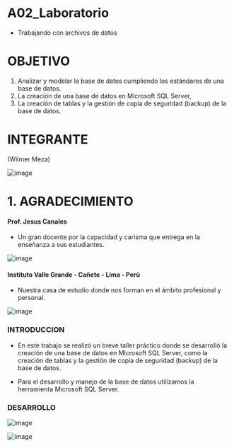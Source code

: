# A02_Laboratorio
- Trabajando con archivos de datos

# OBJETIVO
1. Analizar y modelar la base de datos cumpliendo los estándares de una base de datos.
2. La creación de una base de datos en Microsoft SQL Server, 
3. La creación de tablas y la gestión de copia de seguridad (backup) de la base de datos.




# INTEGRANTE
(Wilmer Meza)

![image](https://user-images.githubusercontent.com/55814963/122267088-19ed3f80-cea0-11eb-9764-fedbecdbcf5a.png)

# 1. AGRADECIMIENTO

#### Prof. Jesus Canales

- Un gran docente por la capacidad y carisma que entrega en la enseñanza a sus estudiantes.

![image](https://user-images.githubusercontent.com/55814963/125204556-82cb9b80-e243-11eb-9b76-d6f62e2af3f2.png)

#### Instituto Valle Grande - Cañete - Lima - Perù

- Nuestra casa de estudio donde nos forman en el ámbito profesional y personal.

![image](https://user-images.githubusercontent.com/55814963/122269801-3b9bf600-cea3-11eb-9ab3-f6b60974979e.png)


### INTRODUCCION
- En este trabajo se realizó un breve taller práctico donde se  desarrolló la creación de una base de datos en Microsoft SQL Server, como la creación de tablas y la gestión de copia de seguridad (backup) de la base de datos.

- Para el desarrollo y manejo de la base de datos utilizamos la herramienta  Microsoft SQL Server.

###  DESARROLLO
![image](https://user-images.githubusercontent.com/55814963/125708058-479f3396-16c6-4c5b-a2be-29ae77039290.png)

![image](https://user-images.githubusercontent.com/55814963/125708010-0bcc339c-fe50-463e-a938-db0d59ba87f9.png)
